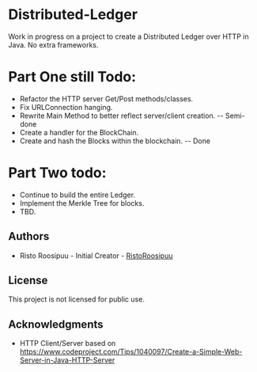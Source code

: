 # Distributed-Ledger

Work in progress on a project to create a Distributed Ledger over HTTP in Java. No extra frameworks. 

# Part One still Todo:

* Refactor the HTTP server Get/Post methods/classes. 
* Fix URLConnection hanging.
* Rewrite Main Method to better reflect server/client creation.  -- Semi-done
* Create a handler for the BlockChain.
* Create and hash the Blocks within the blockchain. -- Done

# Part Two todo:

* Continue to build the entire Ledger.
* Implement the Merkle Tree for blocks. 
* TBD.

## Authors

* Risto Roosipuu - Initial Creator - [RistoRoosipuu](https://github.com/RistoRoosipuu)

## License

This project is not licensed for public use. 

## Acknowledgments

* HTTP Client/Server based on https://www.codeproject.com/Tips/1040097/Create-a-Simple-Web-Server-in-Java-HTTP-Server
